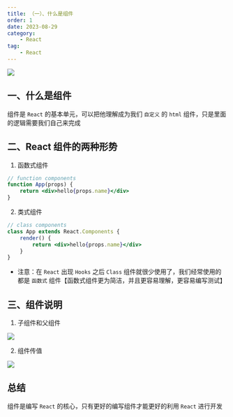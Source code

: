 ```yaml
---
title: （一）、什么是组件
order: 1
date: 2023-08-29
category:
    - React
tag: 
    - React
---
```


![](https://image.zswei.xyz/img/20230829095510.png)

## 一、什么是组件
组件是 `React` 的基本单元，可以把他理解成为我们 `自定义` 的 `html` 组件，只是里面的逻辑需要我们自己来完成

## 二、React 组件的两种形势
1. 函数式组件
```jsx
// function components
function App(props) {
    return <div>hello{props.name}</div>
}
```

2. 类式组件
```jsx
// class components
class App extends React.Components {
    render() {
        return <div>hello{props.name}</div>
    }
}
```

- 注意：在 `React` 出现 `Hooks` 之后 `Class` 组件就很少使用了，我们经常使用的都是 `函数式` 组件【函数式组件更为简洁，并且更容易理解，更容易编写测试】

## 三、组件说明
1. 子组件和父组件

![](https://image.zswei.xyz/img/20230829100433.png)

2. 组件传值

![](https://image.zswei.xyz/img/20230829100516.png)


## 总结
组件是编写 `React` 的核心，只有更好的编写组件才能更好的利用 `React` 进行开发